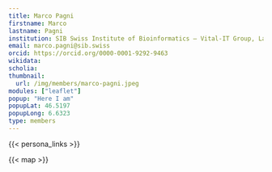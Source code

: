 ```yaml
---
title: Marco Pagni
firstname: Marco
lastname: Pagni
institution: SIB Swiss Institute of Bioinformatics – Vital‑IT Group, Lausanne, Switzerland
email: marco.pagni@sib.swiss
orcid: https://orcid.org/0000-0001-9292-9463
wikidata:
scholia:
thumbnail:
  url: /img/members/marco-pagni.jpeg
modules: ["leaflet"]
popup: "Here I am"
popupLat: 46.5197
popupLong: 6.6323
type: members
---
```


{{< persona_links >}}

{{< map >}}
